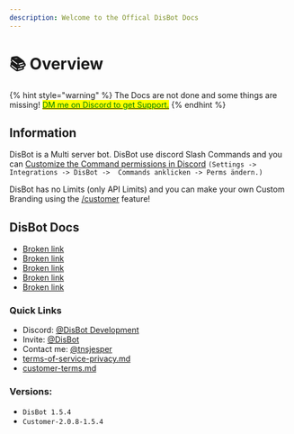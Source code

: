 ```yaml
---
description: Welcome to the Offical DisBot Docs
---
```


# 📚 Overview

{% hint style="warning" %}
The Docs are not done and some things are missing! [<mark style="color:green;">DM me on Discord to get Support.</mark>](https://discord.com/users/850470027026759690)
{% endhint %}

## Information

DisBot is a Multi server bot. DisBot use discord Slash Commands and you can [Customize the Command permissions in Discord](customisation/command-customisation.md) `(Settings -> Integrations -> DisBot ->  Commands anklicken -> Perms ändern.)`

DisBot has no Limits (only API Limits) and you can make your own Custom Branding using the [/customer](broken-reference) feature!&#x20;



## DisBot Docs

* [Broken link](broken-reference "mention")
* [Broken link](broken-reference "mention")
* [Broken link](broken-reference "mention")
* [Broken link](broken-reference "mention")
* [Broken link](broken-reference "mention")

### Quick Links

* Discord: [@DisBot Development](https://discord.gg/my8dtzuW3S)
* Invite:  [@DisBot](https://disbot.xyz)
* Contact me: [@tnsjesper](https://discord.com/users/850470027026759690)
* [terms-of-service-privacy.md](leagel/terms-of-service-privacy.md "mention")
* [customer-terms.md](leagel/customer-terms.md "mention")

### Versions:

* `DisBot 1.5.4`
* `Customer-2.0.8-1.5.4`



